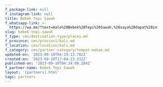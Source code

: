 ```yaml
---
f_package-link: null
f_instagram-link: null
title: Bebek Tepi Sawah
f_whatsapp-link: >-
  https://wa.me/?text=Halo%20Bebek%20Tepi%20Sawah,%20saya%20dapat%20info%20dari%20@loocale.id%20dan%20punya%20pertanyaan
slug: bebek-tepi-sawah
f_type: cms/destination-type/places.md
f_province: cms/provinsi/bali.md
f_location: cms/location/bali.md
f_category: cms/partner-category/tempat-makan.md
updated-on: '2023-09-18T04:19:13.782Z'
created-on: '2023-09-10T17:04:23.512Z'
published-on: '2023-09-18T04:34:08.284Z'
f_partner-name: Bebek Tepi Sawah
layout: '[partners].html'
tags: partners
---
```




